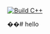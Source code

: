 [![Build C++](https://github.com/JedJordan/hello/actions/workflows/myCI.yml/badge.svg)](https://github.com/JedJordan/hello/actions/workflows/myCI.yml)


��#   h e l l o 
 
 
